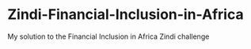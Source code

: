 # Zindi-Financial-Inclusion-in-Africa
My solution to the Financial Inclusion in Africa Zindi challenge
